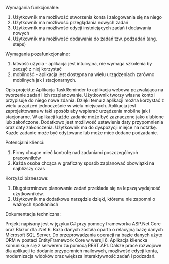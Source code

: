 Wymagania funkcjonalne:
1. Użytkownik ma możliwość stworzenia konta i zalogowania się na niego
2. Użytkownik ma możliwość przeglądania nowych zadań
3. Użytkownik ma możliwość edycji instniejących zadań i dodawania nowych
4. Użytkownik ma możliwość dodawania do zadań tzw. podzadań (ang. steps)

Wymagania pozafunkcjonalne:
1. łatwość użycia - aplikacja jest intuicyjna, nie wymaga szkolenia by zacząć z niej korzystać
2. mobilność - aplikacja jest dostępna na wielu urządzeniach zarówno mobilnych jak i stacjonarnych.

Opis projektu:
Aplikacja TaskReminder to aplikacja webowa pozwalająca na tworzenie zadań i ich rozplanowanie. Użytkownik tworzy własne konto i przypisuje do niego nowe zdania. 
Dzięki temu z aplikacji można korzystać z wielu urządzeń jednocześnie w wielu miejscach. Aplikacja jest zaprojektowana w taki sposób aby wspierać urządzenia mobilne 
jak i stacjonarne. W aplikacji każde zadanie może być zaznaczone jako ulubione lub zakończone. Dodatkowo jest możliwość ustawienia daty przypomnienia oraz daty zakończenia.
Użytkownik ma do dyspozycji miejce na notatkę. Każde zadanie może być edytowane lub może mieć dodane podzadanie. 

Potencjalni klienci:
1. Firmy chcące mieć kontrolę nad zadaniami poszczególnych pracowników
2. Każda osoba chcąca w graficzny sposób zaplanować obowiązki na najbliższy czas

Korzyści biznesowe:
1. Długoterminowe planowanie zadań przekłada się na lepszą wydajność użytkowników.
2. Użytkownik ma dodatkowe narzędzie dzięki, któremu nie zapomni o ważnych spotkaniach

Dokumentacja techniczna:

Projekt napisany jest w języku C# przy pomocy frameworka ASP.Net Core oraz Blazor dla .Net 6.
Baza danych została oparta o relacyjną bazę danych Microsoft SQL Server.
Do przeprowadzania operacji na bazie danych użyto ORM w postaci EntityFramework Core w wersji 6.
Aplikacja kliencka komunikuje się z serwerem za pomocą REST API.
Dalsze prace rozwojowe dla aplikacji to dodanie przypomnień mailowych, możliwość edycji konta, modernizacja widoków oraz większa interaktywność
zadań i podzadań.
